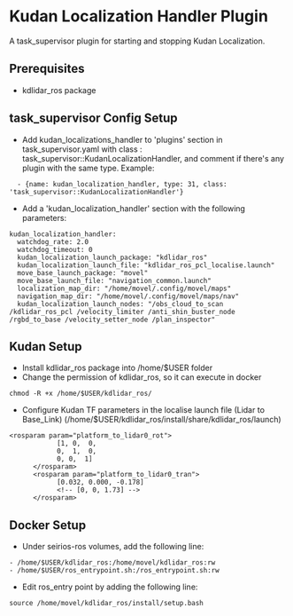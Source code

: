 # Kudan Localization Handler Plugin
A task\_supervisor plugin for starting and stopping Kudan Localization.

## Prerequisites
* kdlidar_ros package

## task\_supervisor Config Setup

* Add kudan\_localizations\_handler to 'plugins' section in task\_supervisor.yaml with class : task\_supervisor::KudanLocalizationHandler, and comment if there's any plugin with the same type. Example:

```
  - {name: kudan_localization_handler, type: 31, class: 'task_supervisor::KudanLocalizationHandler'}
```

* Add a 'kudan_localization_handler' section with the following parameters:
```
kudan_localization_handler:
  watchdog_rate: 2.0
  watchdog_timeout: 0
  kudan_localization_launch_package: "kdlidar_ros"
  kudan_localization_launch_file: "kdlidar_ros_pcl_localise.launch"
  move_base_launch_package: "movel"
  move_base_launch_file: "navigation_common.launch"
  localization_map_dir: "/home/movel/.config/movel/maps"
  navigation_map_dir: "/home/movel/.config/movel/maps/nav"
  kudan_localization_launch_nodes: "/obs_cloud_to_scan /kdlidar_ros_pcl /velocity_limiter /anti_shin_buster_node /rgbd_to_base /velocity_setter_node /plan_inspector"
```
## Kudan Setup
* Install kdlidar_ros package into /home/$USER folder
* Change the permission of kdlidar_ros, so it can execute in docker
```
chmod -R +x /home/$USER/kdlidar_ros/
```

* Configure Kudan TF parameters in the localise launch file (Lidar to Base_Link) (/home/$USER/kdlidar_ros/install/share/kdlidar_ros/launch)
```
<rosparam param="platform_to_lidar0_rot">
            [1, 0,  0,
            0,  1,  0,
            0, 0,  1]
      </rosparam>
      <rosparam param="platform_to_lidar0_tran">
            [0.032, 0.000, -0.178]
            <!-- [0, 0, 1.73] -->
      </rosparam>
```

## Docker Setup
* Under seirios-ros volumes, add the following line:

```
- /home/$USER/kdlidar_ros:/home/movel/kdlidar_ros:rw 
- /home/$USER/ros_entrypoint.sh:/ros_entrypoint.sh:rw  
```


* Edit ros_entry point by adding the following line:
```
source /home/movel/kdlidar_ros/install/setup.bash
```
